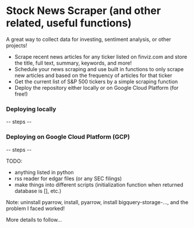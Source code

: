 # Stock News Scraper (and other related, useful functions)

A great way to collect data for investing, sentiment analysis, or other projects!

- Scrape recent news articles for any ticker listed on finviz.com and store the title, full text, summary, keywords, and more!
- Schedule your news scraping and use built in functions to only scrape new articles and based on the frequency of articles for that ticker
- Get the current list of S&P 500 tickers by a simple scraping function
- Deploy the repository either locally or on Google Cloud Platform (for free!)

### Deploying locally

-- steps --


### Deploying on Google Cloud Platform (GCP)

-- steps --

TODO:
- anything listed in python
- rss reader for edgar files (or any SEC filings)
- make things into different scripts (initialization function when returned database is [], etc.)



Note:  uninstall pyarrow, install, pyarrow, install bigquery-storage-..., and the problem I faced worked!

More details to follow...
